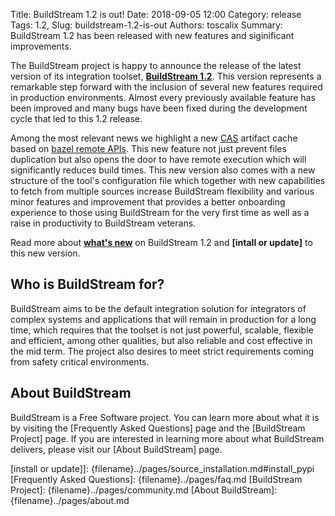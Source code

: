 Title: BuildStream 1.2 is out!
Date: 2018-09-05 12:00
Category: release
Tags: 1.2,
Slug: buildstream-1.2-is-out
Authors: toscalix
Summary: BuildStream 1.2 has been released with new features and siginificant improvements.

The BuildStream project is happy to announce the release of the latest version of its integration toolset, **[BuildStream 1.2]**. This version represents a remarkable step forward with the inclusion of several new features required in production environments. Almost every previously available feature has been improved and many bugs have been fixed during the development cycle that led to this 1.2 release.

Among the most relevant news we highlight a new [CAS] artifact cache based on [bazel remote APIs]. This new feature not just prevent files duplication but also opens the door to have remote execution which will significantly reduces build times. This new version also comes with a new structure of the tool's configuration file which together with new capabilities to fetch from multiple sources increase BuildStream flexibility and various minor features and improvement that provides a better onboarding experience to those using BuildStream for the very first time as well as a raise in productivity to BuildStream veterans.

Read more about **[what's new]** on BuildStream 1.2 and **[intall or update]** to this new version.

## Who is BuildStream for?

BuildStream aims to be the default integration solution for integrators of complex systems and applications that will remain in production for a long time, which requires that the toolset is not just powerful, scalable, flexible and efficient, among other qualities, but also reliable and cost effective in the mid term. The project also desires to meet strict requirements coming from safety critical environments.

## About BuildStream

BuildStream is a Free Software project. You can learn more about what it is by visiting the [Frequently Asked Questions] page and the [BuildStream Project] page. If you are interested in learning more about what BuildStream delivers, please visit our [About BuildStream] page.

[BuildStream 1.2]: {filename}../pages/releases.md
[CAS]: https://en.wikipedia.org/wiki/Content-addressable_storage
[bazel remote APIs]: https://github.com/bazelbuild/remote-apis
[what's new]: {filename}../pages/feature_page.md
[install or update]]: {filename}../pages/source_installation.md#install_pypi
[Frequently Asked Questions]: {filename}../pages/faq.md
[BuildStream Project]: {filename}../pages/community.md
[About BuildStream]: {filename}../pages/about.md
